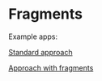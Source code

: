 # Fragments

Example apps:

[Standard approach](https://github.com/adalbertuschris/swapp/tree/main/src/app)

[Approach with fragments](https://github.com/webfragments/fragments/tree/develop/apps/swapp/src/app)
